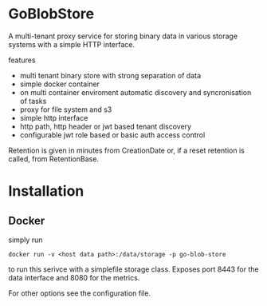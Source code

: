 # GoBlobStore
A multi-tenant proxy service for storing binary data in various storage systems with a simple HTTP interface.

features
- multi tenant binary store with strong separation of data
- simple docker container
- on multi container enviroment automatic discovery and syncronisation of tasks
- proxy for file system and s3
- simple http interface
- http path, http header or jwt based tenant discovery 
- configurable jwt role based or basic auth access control 

Retention is given in minutes from CreationDate or, if a reset retention is called, from RetentionBase.



# Installation

## Docker

simply run 

`docker run -v <host data path>:/data/storage -p go-blob-store`

to run this serivce with a simplefile storage class. Exposes port 8443 for the data interface and 8080 for the metrics.

For other options see the configuration file.